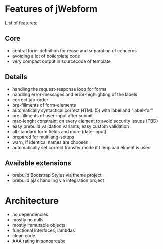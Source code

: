 # Features of jWebform

List of features:

## Core

* central form-definition for reuse and separation of concerns
* avoiding a lot of boilerplate code
* very compact output in sourcecode of template

## Details

* handling the request-response loop for forms
* handling error-messages and error-highlighting of the labels
* correct tab-order
* pre-fillments of form-elements
* automatically syntactical correct HTML (5) with label and "label-for"
* pre-fillments of user-input after submit
* max-lenght constraint on every element to avoid security issues (TBD)
* easy prebuild validation variants, easy custom validation
* all standard form fields and more (date-input)
* prepared for multilang-setups
* warn, if identical names are choosen
* automatically set correct transfer mode if fileupload elment is used

## Available extensions

* prebuild Bootstrap Styles via theme project
* prebuild ajax handling via integration project

# Architecture

* no dependencies
* mostly no nulls
* mostly immutable objects
* functional interfaces, lambdas
* clean code
* AAA rating in sonoarqube 
